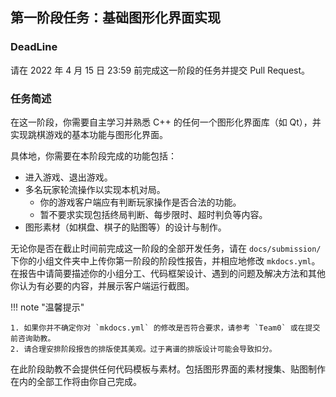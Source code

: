 ## 第一阶段任务：基础图形化界面实现

### DeadLine

请在 2022 年 4 月 15 日 23:59 前完成这一阶段的任务并提交 Pull Request。

### 任务简述

在这一阶段，你需要自主学习并熟悉 C++ 的任何一个图形化界面库（如 Qt），并实现跳棋游戏的基本功能与图形化界面。

具体地，你需要在本阶段完成的功能包括：

+ 进入游戏、退出游戏。
+ 多名玩家轮流操作以实现本机对局。
	+ 你的游戏客户端应有判断玩家操作是否合法的功能。
	+ 暂不要求实现包括终局判断、每步限时、超时判负等内容。
+ 图形素材（如棋盘、棋子的贴图等）的设计与制作。

无论你是否在截止时间前完成这一阶段的全部开发任务，请在 `docs/submission/` 下你的小组文件夹中上传你第一阶段的阶段性报告，并相应地修改 `mkdocs.yml`。在报告中请简要描述你的小组分工、代码框架设计、遇到的问题及解决方法和其他你认为有必要的内容，并展示客户端运行截图。


!!! note "温馨提示"

	1. 如果你并不确定你对 `mkdocs.yml` 的修改是否符合要求，请参考 `Team0` 或在提交前咨询助教。
	2. 请合理安排阶段报告的排版使其美观。过于离谱的排版设计可能会导致扣分。

在此阶段助教不会提供任何代码模板与素材。包括图形界面的素材搜集、贴图制作在内的全部工作将由你自己完成。
